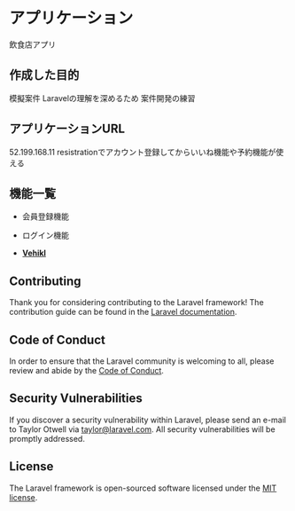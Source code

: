 # アプリケーション
飲食店アプリ

## 作成した目的
模擬案件
Laravelの理解を深めるため
案件開発の練習

## アプリケーションURL
52.199.168.11
resistrationでアカウント登録してからいいね機能や予約機能が使える

## 機能一覧
- 会員登録機能
- ログイン機能

- **[Vehikl](https://vehikl.com/)**


## Contributing

Thank you for considering contributing to the Laravel framework! The contribution guide can be found in the [Laravel documentation](https://laravel.com/docs/contributions).

## Code of Conduct

In order to ensure that the Laravel community is welcoming to all, please review and abide by the [Code of Conduct](https://laravel.com/docs/contributions#code-of-conduct).

## Security Vulnerabilities

If you discover a security vulnerability within Laravel, please send an e-mail to Taylor Otwell via [taylor@laravel.com](mailto:taylor@laravel.com). All security vulnerabilities will be promptly addressed.

## License

The Laravel framework is open-sourced software licensed under the [MIT license](https://opensource.org/licenses/MIT).
